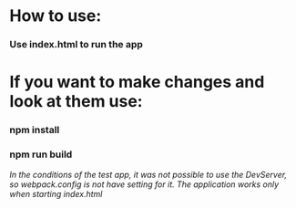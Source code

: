 # How to use:

### Use index.html to run the app

# If you want to make changes and look at them use:

### npm install

### npm run build

*In the conditions of the test app, it was not possible to use the DevServer, so webpack.config is not have setting for it. The application works only when starting index.html*